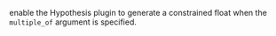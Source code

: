 enable the Hypothesis plugin to generate a constrained float when the `multiple_of` argument is specified.